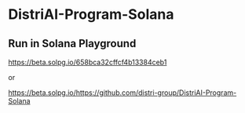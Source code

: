# DistriAI-Program-Solana

## Run in Solana Playground
https://beta.solpg.io/658bca32cffcf4b13384ceb1

or

https://beta.solpg.io/https://github.com/distri-group/DistriAI-Program-Solana